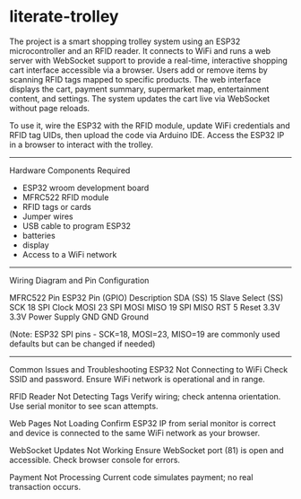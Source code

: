 # literate-trolley
The project is a smart shopping trolley system using an ESP32 microcontroller and an RFID reader. It connects to WiFi and runs a web server with WebSocket support to provide a real-time, interactive shopping cart interface accessible via a browser. Users add or remove items by scanning RFID tags mapped to specific products. The web interface displays the cart, payment summary, supermarket map, entertainment content, and settings. The system updates the cart live via WebSocket without page reloads.

To use it, wire the ESP32 with the RFID module, update WiFi credentials and RFID tag UIDs, then upload the code via Arduino IDE. Access the ESP32 IP in a browser to interact with the trolley.


*****
Hardware Components Required

* ESP32 wroom development board 
* MFRC522 RFID module
* RFID tags or cards
* Jumper wires
* USB cable to program ESP32
* batteries
* display
* Access to a WiFi network

********
Wiring Diagram and Pin Configuration

MFRC522 Pin	   ESP32 Pin (GPIO)  	Description
SDA (SS)	     15	                Slave Select (SS)
SCK            18	                SPI Clock
MOSI	         23               	SPI MOSI
MISO	         19	                SPI MISO
RST	           5	                Reset
3.3V	         3.3V	              Power Supply
GND            GND	              Ground

(Note: ESP32 SPI pins - SCK=18, MOSI=23, MISO=19 are commonly used defaults but can be changed if needed)

************


Common Issues and Troubleshooting
ESP32 Not Connecting to WiFi
Check SSID and password. Ensure WiFi network is operational and in range.

RFID Reader Not Detecting Tags
Verify wiring; check antenna orientation. Use serial monitor to see scan attempts.

Web Pages Not Loading
Confirm ESP32 IP from serial monitor is correct and device is connected to the same WiFi network as your browser.

WebSocket Updates Not Working
Ensure WebSocket port (81) is open and accessible. Check browser console for errors.

Payment Not Processing
Current code simulates payment; no real transaction occurs.
